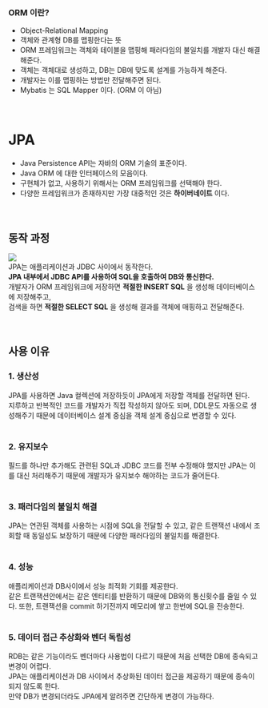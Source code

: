 ### ORM 이란?
- Object-Relational Mapping  
- 객체와 관계형 DB를 맵핑한다는 뜻  
- ORM 프레임워크는 객체와 테이블을 맵핑해 패러다임의 불일치를 개발자 대신 해결해준다.    
- 객체는 객체대로 생성하고, DB는 DB에 맞도록 설계를 가능하게 해준다.
- 개발자는 이를 맵핑하는 방법만 전달해주면 된다.  
- Mybatis 는 SQL Mapper 이다. (ORM 이 아님)  
<br><br>  
# JPA
- Java Persistence API는 자바의 ORM 기술의 표준이다.  
- Java ORM 에 대한 인터페이스의 모음이다. 
- 구현체가 없고, 사용하기 위해서는 ORM 프레임워크를 선택해야 한다.  
- 다양한 프레임워크가 존재하지만 가장 대중적인 것은 __하이버네이트__ 이다.  
<br><br>  
## 동작 과정
![](https://gmlwjd9405.github.io/images/inflearn-jpa/jpa-insert-structure.png)  
JPA는 애플리케이션과 JDBC 사이에서 동작한다.  
__JPA 내부에서 JDBC API를 사용하여 SQL을 호출하여 DB와 통신한다.__  
개발자가 ORM 프레임워크에 저장하면 __적절한 INSERT SQL__ 을 생성해 데이터베이스에 저장해주고,  
검색을 하면 __적절한 SELECT SQL__ 을 생성해 결과를 객체에 매핑하고 전달해준다.  
<br><br>  
## 사용 이유  
### 1. 생산성  
JPA를 사용하면 Java 컬렉션에 저장하듯이 JPA에게 저장할 객체를 전달하면 된다.  
지루하고 반복적인 코드를 개발자가 직접 작성하지 않아도 되며, DDL문도 자동으로 생성해주기 때문에 데이터베이스 설계 중심을 객체 설계 중심으로 변경할 수 있다.  
<br>
### 2. 유지보수
필드를 하나만 추가해도 관련된 SQL과 JDBC 코드를 전부 수정해야 했지만 JPA는 이를 대신 처리해주기 때문에 개발자가 유지보수 해야하는 코드가 줄어든다.  
<br>
### 3. 패러다임의 불일치 해결
JPA는 연관된 객체를 사용하는 시점에 SQL을 전달할 수 있고, 같은 트랜잭션 내에서 조회할 때 동일성도 보장하기 때문에 다양한 패러다임의 불일치를 해결한다.  
<br>
### 4. 성능
애플리케이션과 DB사이에서 성능 최적화 기회를 제공한다.  
같은 트랜잭션안에서는 같은 엔티티를 반환하기 때문에 DB와의 통신횟수를 줄일 수 있다. 또한, 트랜잭션을 commit 하기전까지 메모리에 쌓고 한번에 SQL을 전송한다.  
<br>
### 5. 데이터 접근 추상화와 벤더 독립성
RDB는 같은 기능이라도 벤더마다 사용법이 다르기 때문에 처음 선택한 DB에 종속되고 변경이 어렵다.  
JPA는 애플리케이션과 DB 사이에서 추상화된 데이터 접근을 제공하기 때문에 종속이 되지 않도록 한다.  
만약 DB가 변경되더라도 JPA에게 알려주면 간단하게 변경이 가능하다.  
<br>








